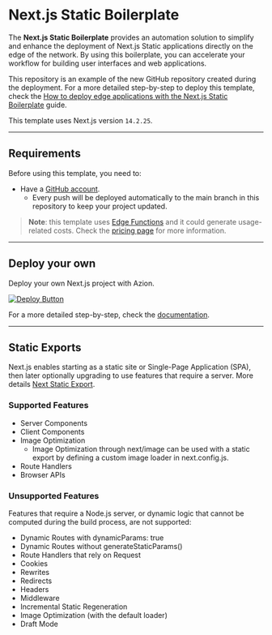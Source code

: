# Next.js Static Boilerplate

The **Next.js Static Boilerplate** provides an automation solution to simplify and enhance the deployment of Next.js Static applications directly on the edge of the network. By using this boilerplate, you can accelerate your workflow for building user interfaces and web applications.

This repository is an example of the new GitHub repository created during the deployment. For a more detailed step-by-step to deploy this template, check the [How to deploy edge applications with the Next.js Static Boilerplate](https://www.azion.com/en/documentation/products/guides/nextjs-static-boilerplate/) guide.

This template uses Next.js version `14.2.25`.

---

## Requirements

Before using this template, you need to:

- Have a [GitHub account](https://github.com/signup).
  - Every push will be deployed automatically to the main branch in this repository to keep your project updated.

> **Note**: this template uses [Edge Functions](https://www.azion.com/en/documentation/products/build/edge-application/edge-functions/) and it could generate usage-related costs. Check the [pricing page](https://www.azion.com/en/pricing/) for more information.

---

## Deploy your own

Deploy your own Next.js project with Azion.

[![Deploy Button](https://www.azion.com/button.svg)](https://console.azion.com/create/nextjs/next-static-boilerplate "Deploy with Azion")

For a more detailed step-by-step, check the [documentation](https://www.azion.com/en/documentation/products/guides/nextjs-static-boilerplate/).

---

## Static Exports

Next.js enables starting as a static site or Single-Page Application (SPA), then later optionally upgrading to use features that require a server. More details [Next Static Export](https://nextjs.org/docs/app/building-your-application/deploying/static-exports).

### Supported Features
- Server Components
- Client Components
- Image Optimization
  - Image Optimization through next/image can be used with a static export by defining a custom image loader in next.config.js.
- Route Handlers
- Browser APIs

### Unsupported Features

Features that require a Node.js server, or dynamic logic that cannot be computed during the build process, are not supported:
- Dynamic Routes with dynamicParams: true
- Dynamic Routes without generateStaticParams()
- Route Handlers that rely on Request 
- Cookies
- Rewrites
- Redirects
- Headers
- Middleware
- Incremental Static Regeneration
- Image Optimization (with the default loader)
- Draft Mode
